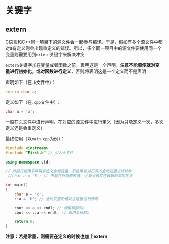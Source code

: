 # 关键字

## extern

C语言和C++同一项目下的源文件会一起参与编译。于是，假如有多个源文件中都对a有定义则会出现重定义的错误。所以，多个同一项目中的源文件要使用同一个变量则需要用到`extern`关键字来解决冲突

`extern`关键字加在变量或者函数之前，表明这是一个声明，**注意不能顺便就对变量进行初始化，或对函数进行定义**，否则将表明这是一个定义而不是声明

声明如下（在`.h`文件中）：

```c++
extern char a;
```

定义如下（在`.cpp`文件中）：

```c++
char a = 'a';
```

一般在头文件中进行声明，在对应的源文件中进行定义（因为只能定义一次，多次定义还是会重定义）

最终使用（以`main.cpp`为例）：

```c++
#include <iostream>
#include "First.h" // 引入头文件

using namespace std;

// 外部只能用来声明或定义全局变量，不能用来对已有的全局变量进行修改
 //char a = 'B'; // 不能在外部修改值，会被当做又在做新的声明定义

int main()
{
	char a = 'c';
	::a = 'b'; // 全局变量的值就在这里进行修改

	cout << a << endl; // 调用局部的a
	cout << ::a << endl; // 调用全局的a

	return 0;
}
```

**注意：若是常量，则需要在定义的时候也加上extern**

